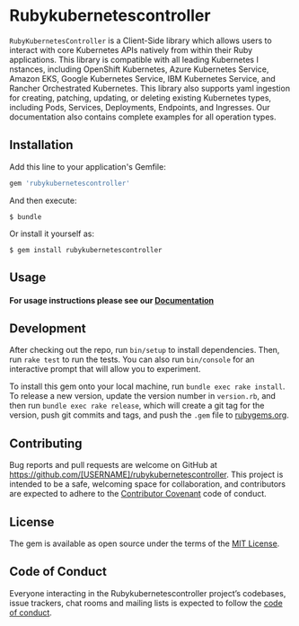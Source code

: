 # Rubykubernetescontroller

`RubyKubernetesController` is a Client-Side library which allows users to 
interact with core Kubernetes APIs natively from within their 
Ruby applications. This library is compatible with all leading Kubernetes I
nstances, including OpenShift Kubernetes, Azure Kubernetes Service, 
Amazon EKS, Google Kubernetes Service, IBM Kubernetes Service, and Rancher 
Orchestrated Kubernetes. This library also supports yaml ingestion 
for creating, patching, updating, or deleting existing Kubernetes 
types, including Pods, Services, Deployments, Endpoints, and Ingresses. 
Our documentation also contains complete examples for all operation types.

## Installation

Add this line to your application's Gemfile:

```ruby
gem 'rubykubernetescontroller'
```

And then execute:

    $ bundle

Or install it yourself as:

    $ gem install rubykubernetescontroller

## Usage

#### For usage instructions please see our [Documentation][DOCUMENTATION]

## Development

After checking out the repo, run `bin/setup` to install dependencies. Then, run `rake test` to run the tests. You can also run `bin/console` for an interactive prompt that will allow you to experiment.

To install this gem onto your local machine, run `bundle exec rake install`. To release a new version, update the version number in `version.rb`, and then run `bundle exec rake release`, which will create a git tag for the version, push git commits and tags, and push the `.gem` file to [rubygems.org](https://rubygems.org).

## Contributing

Bug reports and pull requests are welcome on GitHub at https://github.com/[USERNAME]/rubykubernetescontroller. This project is intended to be a safe, welcoming space for collaboration, and contributors are expected to adhere to the [Contributor Covenant](http://contributor-covenant.org) code of conduct.

## License

The gem is available as open source under the terms of the [MIT License](https://opensource.org/licenses/MIT).

## Code of Conduct

Everyone interacting in the Rubykubernetescontroller project’s codebases, issue trackers, chat rooms and mailing lists is expected to follow the [code of conduct](https://github.com/[USERNAME]/rubykubernetescontroller/blob/master/CODE_OF_CONDUCT.md).

[HOMEPAGE]: https://github.com/IBM/RubyKubernetesController
[DOCUMENTATION]: https://github.com/IBM/ruby-kubernetes-controller/blob/master/Documentation/DOCUMENTATION.md